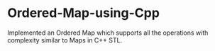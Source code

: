 # Ordered-Map-using-Cpp

Implemented an Ordered Map which supports all the operations with complexity similar to  Maps in C++ STL.
